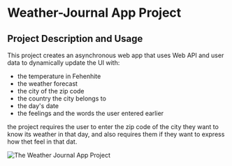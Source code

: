 # Weather-Journal App Project

## Project Description and Usage
This project creates an asynchronous web app that uses Web API and user data to dynamically update the UI with:

- the temperature in Fehenhite
- the weather forecast
- the city of the zip code
- the country the city belongs to
- the day's date
- the feelings and the words the user entered earlier

the project requires the user to enter the zip code of the city they want to know its weather in that day, and also requires them if they want to express how thet feel in that dat.



![The Weather Journal App Project](https://drive.google.com/file/d/13j4vCkbakCfS3p4b16RZvj266zcpHGPp/view?usp=sharing "The Weather Journal App Project.")
